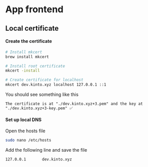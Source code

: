 # App frontend

## Local certificate

#### Create the certificate

```bash
# Install mkcert
brew install mkcert

# Install root certificate
mkcert -install

# Create certificate for localhost
mkcert dev.kinto.xyz localhost 127.0.0.1 ::1
```

You should see something like this

```
The certificate is at "./dev.kinto.xyz+3.pem" and the key at "./dev.kinto.xyz+3-key.pem" ✅
```

#### Set up local DNS

Open the hosts file

```bash
sudo nano /etc/hosts
```

Add the following line and save the file

```
127.0.0.1       dev.kinto.xyz
```
